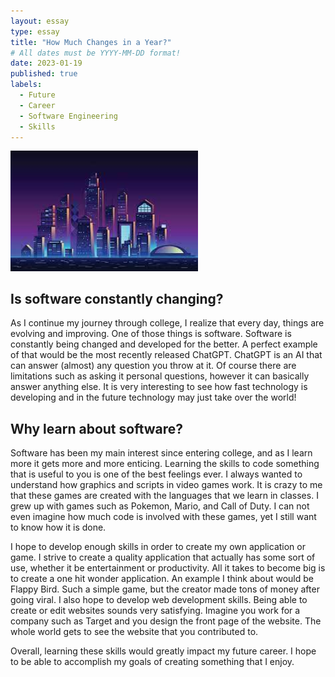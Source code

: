 ```yaml
---
layout: essay
type: essay
title: "How Much Changes in a Year?"
# All dates must be YYYY-MM-DD format!
date: 2023-01-19
published: true
labels:
  - Future
  - Career
  - Software Engineering
  - Skills
---
```


<img width="300px" class="rounded float-start pe-4" src="../img/future.jpg">

## Is software constantly changing?

As I continue my journey through college, I realize that every day, things are evolving and improving. One of those things is software. Software is constantly being changed and developed for the better. A perfect example of that would be the most recently released ChatGPT. ChatGPT is an AI that can answer (almost) any question you throw at it. Of course there are limitations such as asking it personal questions, however it can basically answer anything else. It is very interesting to see how fast technology is developing and in the future technology may just take over the world!

## Why learn about software?

Software has been my main interest since entering college, and as I learn more it gets more and more enticing. Learning the skills to code something that is useful to you is one of the best feelings ever. I always wanted to understand how graphics and scripts in video games work. It is crazy to me that these games are created with the languages that we learn in classes. I grew up with games such as Pokemon, Mario, and Call of Duty. I can not even imagine how much code is involved with these games, yet I still want to know how it is done.

I hope to develop enough skills in order to create my own application or game. I strive to create a quality application that actually has some sort of use, whether it be entertainment or productivity. All it takes to become big is to create a one hit wonder application. An example I think about would be Flappy Bird. Such a simple game, but the creator made tons of money after going viral. I also hope to develop web development skills. Being able to create or edit websites sounds very satisfying. Imagine you work for a company such as Target and you design the front page of the website. The whole world gets to see the website that you contributed to.

Overall, learning these skills would greatly impact my future career. I hope to be able to accomplish my goals of creating something that I enjoy.
